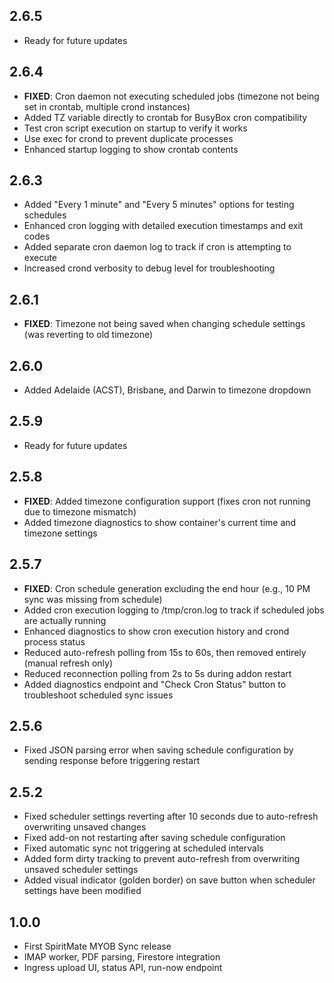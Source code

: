 <!-- https://developers.home-assistant.io/docs/add-ons/presentation#keeping-a-changelog -->

## 2.6.5

- Ready for future updates

## 2.6.4

- **FIXED**: Cron daemon not executing scheduled jobs (timezone not being set in crontab, multiple crond instances)
- Added TZ variable directly to crontab for BusyBox cron compatibility
- Test cron script execution on startup to verify it works
- Use exec for crond to prevent duplicate processes
- Enhanced startup logging to show crontab contents

## 2.6.3

- Added "Every 1 minute" and "Every 5 minutes" options for testing schedules
- Enhanced cron logging with detailed execution timestamps and exit codes
- Added separate cron daemon log to track if cron is attempting to execute
- Increased crond verbosity to debug level for troubleshooting

## 2.6.1

- **FIXED**: Timezone not being saved when changing schedule settings (was reverting to old timezone)

## 2.6.0

- Added Adelaide (ACST), Brisbane, and Darwin to timezone dropdown

## 2.5.9

- Ready for future updates

## 2.5.8

- **FIXED**: Added timezone configuration support (fixes cron not running due to timezone mismatch)
- Added timezone diagnostics to show container's current time and timezone settings

## 2.5.7

- **FIXED**: Cron schedule generation excluding the end hour (e.g., 10 PM sync was missing from schedule)
- Added cron execution logging to /tmp/cron.log to track if scheduled jobs are actually running
- Enhanced diagnostics to show cron execution history and crond process status
- Reduced auto-refresh polling from 15s to 60s, then removed entirely (manual refresh only)
- Reduced reconnection polling from 2s to 5s during addon restart
- Added diagnostics endpoint and "Check Cron Status" button to troubleshoot scheduled sync issues

## 2.5.6

- Fixed JSON parsing error when saving schedule configuration by sending response before triggering restart

## 2.5.2

- Fixed scheduler settings reverting after 10 seconds due to auto-refresh overwriting unsaved changes
- Fixed add-on not restarting after saving schedule configuration
- Fixed automatic sync not triggering at scheduled intervals
- Added form dirty tracking to prevent auto-refresh from overwriting unsaved scheduler settings
- Added visual indicator (golden border) on save button when scheduler settings have been modified

## 1.0.0

- First SpiritMate MYOB Sync release
- IMAP worker, PDF parsing, Firestore integration
- Ingress upload UI, status API, run-now endpoint
